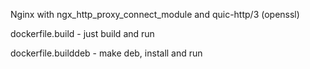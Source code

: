 Nginx with ngx_http_proxy_connect_module and quic-http/3 (openssl)

dockerfile.build - just build and run

dockerfile.builddeb - make deb, install and run

